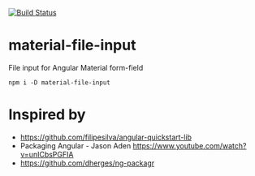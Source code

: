 [![Build Status](https://travis-ci.com/merlosy/material-file-input.svg?token=i5F9rkH7xgZiP4BSaCd6&branch=master)](https://travis-ci.com/merlosy/material-file-input)

# material-file-input
File input for Angular Material form-field
```
npm i -D material-file-input
```

# Inspired by
- https://github.com/filipesilva/angular-quickstart-lib
- Packaging Angular - Jason Aden https://www.youtube.com/watch?v=unICbsPGFIA
- https://github.com/dherges/ng-packagr
